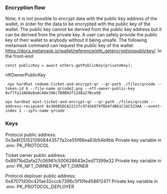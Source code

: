 ### Encryption flow

Note; it is not possible to encrypt data with the public key address of the wallet, in order for the data to be
encrypted with the public key of the wallet. The public key cannot be derived from the public key address but it can be
derived from the private key. A user can safely provide the public key of their wallet to anybody without it being
unsafe. The following metamask command can request the public key of the wallet:
https://docs.metamask.io/wallet/reference/eth_getencryptionpublickey/. In the front-end

```
const publicKey = await ethers.getPublicKey(privateKey);
```

nftOwnerPublicKey

```
 npx hardhat redeem-ticket-and-encrypt-qr --qr-path ./files/qrcode --token-id 6 --file-name qrcode2.png --nft-owner-public-key 0x77fa13A68e0a8CA0e196c7B9B92f12d8a27Bce98
```

```
npx hardhat mint-ticket-and-encrypt-qr --qr-path ./files/qrcode --address-recipient 0x366B5DCA2221fc97456079fBb4f4B61C16C523AA --event-index 1 --ipfs-name qrcode
```

### Keys

Protocol public address: 0x3a4f2515212608443577a2ce55f66ea83b54b9bb Private key variable in .env: PK_PROTOCOL

Ticket owner public address: 0x8971bd2afa27c06961c500628643e2ed71399e32 Private key variable in .env: PK_NFT_OWNER
PK_NFT_OWNER

Protocol deployer public address: 0x87071d30c42fae32cccb7396c5f10fe458612471 Private key variable in .env:
PK_PROTOCOL_DEPLOYER
